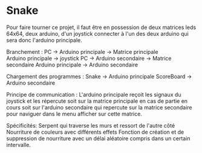 # Snake

Pour faire tourner ce projet, il faut être en possession de deux matrices leds 64x64, deux arduino, d'un joystick connecter à l'un des deux arduino qui sera donc l'arduino principale.

Branchement :
PC -> Arduino principale -> Matrice principale  
Arduino principale -> joystick
PC -> Arduino secondaire -> Matrice secondaire
Arduino principale -> Arduino secondaire

Chargement des programmes :
Snake -> Arduino principale
ScoreBoard -> Arduino secondaire

Principe de communication :
L'arduino principale reçoit les signaux du joystick et les répercute soit sur la matrice principale en cas de partie en cours soit sur l'arduino secondaire qui repercute sur la matrice secondaire pour naviguer dans le menu afficher sur cette matrice.

Spécificités:
Serpent qui traverse les murs et ressort de l'autre côté
Nourriture de couleurs avec différents effets
Fonction de création et de suppression de nourriture avec un délai aléatoire compris dans un certain intervalle.
